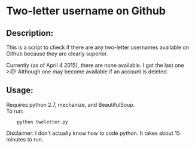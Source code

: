 Two-letter username on Github
=============================


Description:
------------
This is a script to check if there are any two-letter usernames available on
Github because they are clearly superior.

Currently (as of April 4 2015), there are none available.
I got the last one >:D!
Although one may become available if an account is deleted.


Usage:
------
Requires python 2.7, mechanize, and BeautifulSoup.  
To run:

        python twoletter.py

Disclaimer: I don't actually know how to code python.
It takes about 15 minutes to run.
